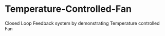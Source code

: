 # Temperature-Controlled-Fan
Closed Loop Feedback system by demonstrating Temperature controlled Fan
